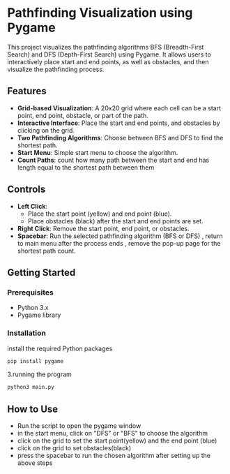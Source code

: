 # Pathfinding Visualization using Pygame

This project visualizes the pathfinding algorithms BFS (Breadth-First Search) and DFS (Depth-First Search) using Pygame. It allows users to interactively place start and end points, as well as obstacles, and then visualize the pathfinding process.

## Features

- **Grid-based Visualization**: A 20x20 grid where each cell can be a start point, end point, obstacle, or part of the path.
- **Interactive Interface**: Place the start and end points, and obstacles by clicking on the grid.
- **Two Pathfinding Algorithms**: Choose between BFS and DFS to find the shortest path.
- **Start Menu**: Simple start menu to choose the algorithm.
- **Count Paths**: count how many path between the start and end has length equal to the shortest path between them

## Controls

- **Left Click**: 
  - Place the start point (yellow) and end point (blue).
  - Place obstacles (black) after the start and end points are set.
- **Right Click**: Remove the start point, end point, or obstacles.
- **Spacebar**: Run the selected pathfinding algorithm (BFS or DFS) , return to main menu after the process ends , remove the pop-up page for the shortest path count.

## Getting Started

### Prerequisites

- Python 3.x
- Pygame library

### Installation

install the required Python packages
```sh
pip install pygame
```
3.running the program
```sh
python3 main.py
```
## How to Use
- Run the script to open the pygame window
- in the start menu, click on "DFS" or "BFS" to choose the algorithm
- click on the grid to set the start point(yellow) and the end point (blue)
- click on the grid to set obstacles(black)
- press the spacebar to run the chosen algorithm after setting up the above steps
